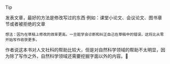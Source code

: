 >[!tip]
>发表文章，最好的方法是修改写过的东西
例如：课堂小论文、会议论文、图书章节或者被拒绝的文章

```ad-tip
想法：因为在草稿上修改的效率更高。一旦能学会诊断和纠正自己在草稿中的错误，这将比从零开始写作收获更多。
```


作者说这本书对人文社科的帮助比较大，但是对自然科学领域的帮助不太明显，因为除了写作之外，自然科学领域还需要挖掘字面以外的内容。🤣
